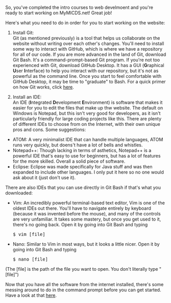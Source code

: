 So, you've completed the intro courses to web develmoent and you're ready to start working on MyMICDS.net! Great job!

Here's what you need to do in order for you to start working on the website:

1. Install Git:<br>
  Git (as mentioned previously) is a tool that helps us collaborate on the website without writing over each other's changes. You'll need to install some way to interact with GitHub, which is where we have a repository for all of our code. If you are more advanced in the land of Git, download Git Bash. It's a command-prompt-based Git program. If you're not too experienced with Git, download GitHub Desktop. It has a GUI (<b>G</b>raphical <b>U</b>ser <b>I</b>nterface) to help you interact with our repository, but it's not as powerful as the command line. Once you start to feel comfortable with GitHub Desktop, it may be time to "graduate" to Bash. For a quick primer on how Git works, click <a href=''>here</a>. <!-- (TODO) -->
  
2. Install an IDE:<br>
  An IDE (<b>I</b>ntegrated <b>D</b>evelopment <b>E</b>nvironment) is software that makes it easier for you to edit the files that make up thw website. The default on Windows is Notepad, but this isn't very good for developers, as it isn't particularly friendly for large coding projects like this. There are plenty of different IDEs to choose from on the Internet, with their own unique pros and cons. Some suggestions:<br>
  <ul>
  <li>ATOM: A very minimalist IDE that can handle multiple languages, ATOM runs very quickly, but doens't have a lot of bells and whistles.</li>
  <li>Notepad++: Though lacking in terms of asthetics, Notepad++ is a powerful IDE that's easy to use for beginners, but has a lot of features for the more skilled. Overall a solid piece of software.</li>
  <li>Eclipse: Eclipse was made specifically for Java stuff and was then expanded to include other languages. I only put it here so no one would ask about it (just don't use it).</li>
  </ul>
  There are also IDEs that you can use directly in Git Bash if that's what you downloaded:
  <ul>
  <li>Vim: An incredibly powerful terminal-based text editor, Vim is one of the oldest IDEs out there. You'll have to navigate entirely by keyboard (because it was invented before the mouse), and many of the controls are very unfamiliar. It takes some mastery, but once you get used to it, there's no going back. Open it by going into Git Bash and typing <pre>$ vim [file]</pre></li>
  <li>Nano: Similar to Vim in most ways, but it looks a little nicer. Open it by going into Git Bash and typing <pre>$ nano [file]</pre></li>
  </ul>
  (The [file] is the path of the file you want to open. You don't literally type "[file]")
  
  Now that you have all the software from the internet installed, there's some messing around to do in the command prompt before you can get started. Have a look at that <a href=''>here</a>.

